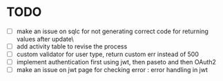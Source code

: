 # TODO

- [ ]  make an issue on sqlc for not generating correct code for returning values after update\
- [ ]  add activity table to revise the process
- [ ]  custom validator for user type, return custom err instead of 500
- [ ]  implement authentication first using jwt, then paseto and then OAuth2
- [ ]  make an issue on jwt page for checking error : error handling in jwt